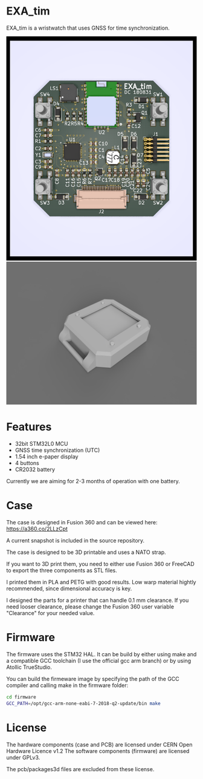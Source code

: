 # EXA_tim

EXA_tim is a wristwatch that uses GNSS for time synchronization.

![EXA_tim PCB front](images/PCB-front.png?raw=true)
![EXA_tim case](images/case.png?raw=true)

# Features

- 32bit STM32L0 MCU
- GNSS time synchronization (UTC)
- 1.54 inch e-paper display
- 4 buttons
- CR2032 battery

Currently we are aiming for 2-3 months of operation with one battery.

# Case

The case is designed in Fusion 360 and can be viewed here:
https://a360.co/2LLzCpt

A current snapshot is included in the source repository.

The case is designed to be 3D printable and uses a NATO strap.

If you want to 3D print them, you need to either use Fusion 360 or
FreeCAD to export the three components as STL files.

I printed them in PLA and PETG with good results. Low warp material
hightly recommended, since dimensional accuracy is key.

I designed the parts for a printer that can handle 0.1 mm clearance.
If you need looser clearance, please change the Fusion 360 user
variable "Clearance" for your needed value.

# Firmware

The firmware uses the STM32 HAL. It can be build by either using make
and a compatible GCC toolchain (I use the official gcc arm branch) or
by using Atollic TrueStudio.

You can build the firmeware image by specifying the path of the GCC
compiler and calling make in the firmware folder:

```bash
cd firmware
GCC_PATH=/opt/gcc-arm-none-eabi-7-2018-q2-update/bin make
```

# License

The hardware components (case and PCB) are licensed under CERN Open Hardware Licence v1.2
The software components (firmware) are licensed under GPLv3.

The pcb/packages3d files are excluded from these license.
